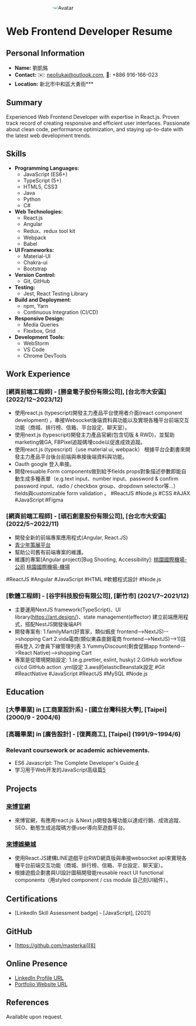 ![Avatar](https://avatars.githubusercontent.com/u/16005853?v=4#avatar)

# Web Frontend Developer Resume

## Personal Information

- **Name:** 劉凱銘
- **Contact:** ✉️: neoliukai@outlook.com, 📱: +886 916-166-023
- **Location:** 新北市中和區大勇街***

## Summary

Experienced Web Frontend Developer with expertise in React.js. Proven track record of creating responsive and efficient
user interfaces. Passionate about clean code, performance optimization, and staying up-to-date with the latest web
development trends.

## Skills

- **Programming Languages:**
    - JavaScript (ES6+)
    - TypeScript (5+)
    - HTML5, CSS3
    - Java
    - Python
    - C#
- **Web Technologies:**
    - React.js
    - Angular
    - Redux、redux tool kit
    - Webpack
    - Babel
- **UI Frameworks:**
    - Material-UI
    - Chakra-ui
    - Bootstrap
- **Version Control:**
    - Git, GitHub
- **Testing:**
    - Jest, React Testing Library
- **Build and Deployment:**
    - npm, Yarn
    - Continuous Integration (CI/CD)
- **Responsive Design:**
    - Media Queries
    - Flexbox, Grid
- **Development Tools:**
    - WebStorm
    - VS Code
    - Chrome DevTools

## Work Experience

### [網頁前端工程師] - [勝皇電子股份有限公司], [台北市大安區] (2022/12~2023/12)

- 使用react.js (typescript)開發主力產品平台使用者介面(react component development)
  ，串接Websocket後端資料與功能以及實現各種平台前端交互功能（商城、排行榜、信箱、平台設定、聊天室）。
- 使用next.js (typescript)開發主力產品官網(包含切版 & RWD)，並幫助marketing做GA, FBPixel追蹤碼埋code以促進成效追蹤。
- 使用react.js (typescript)（use material ui, webpack） 根據平台企劃書來開發主力產品平台後台前端與串接後端資料與功能。
- Oauth google 登入串接。
- 開發resuable Form components做到給予fields props對象描述參數即能自動生成多種表單（e.g.text input、number
  input、password & confirm password input、radio / checkbox group、dropdown selector等...）fields與customizable form
  validation 。
  #ReactJS #Node.js #CSS #AJAX #JavaScript #Figma

### [網頁前端工程師] - [頑石創意股份有限公司], [台北市大安區] (2022/5~2022/11)

- 開發全新的前端專案應用程式(Angular, React.JS)
- [青少年策展平台][1]
- 幫助公司舊有前端專案的維護。
- 維護的專案(Angular project)[Bug Shooting, Accessibility]:
  [桃園國際機場-公司][2]
  [桃園國際機場-機場][3]

[1]: http://es.brightideas.com.tw/ncl_book/front/

[2]: https://www.taoyuanairport.com.tw/

[3]: https://www.taoyuan-airport.com/
#ReactJS #Angular #JavaScript #HTML #軟體程式設計 #Node.js

### [軟體工程師] - [谷宇科技股份有限公司], [新竹市] (2021/7~2021/12)

- 主要運用NextJS framework(TypeScript)、UI library(https://ant.design/)、state management(effector)
  建立前端應用程式，搭配NestJS開發後端API
- 開發專案有:
  1.familyMart(好賣家，類似蝦皮 frontend-->NextJS)-->shopping Cart
  2.vida電商(類似東森直銷電商 frontend-->NextJS)-->1)註冊&登入 2)會員下線管理列表
  3.YummyDiscount(剩食促銷app frontend-->React Native)-->shopping Cart
- 專案是從環境開始設定:
  1.(e.g.prettier, eslint, husky)
  2.GitHub workflow ci/cd GitHub action .yml設定
  3.aws的elasticBeanstalk設定
  #Git #ReactNative #JavaScript #ReactJS #MySQL #Node.js

## Education

### [大學畢業] in [工商業設計系] - [國立台灣科技大學], [Taipei] (2000/9 - 2004/6)

### [高職畢業] in [廣告設計] - [復興商工], [Taipei] (1991/9~1994/6)

### Relevant coursework or academic achievements.

- ES6 Javascript: The Complete Developer's Guide:[4]
- 学习用于Web开发的JavaScript高级篇[5]

[4]:https://www.udemy.com/certificate/UC-7PCM4BE0/

[5]:https://www.udemy.com/certificate/UC-7NUGIAU8/

## Projects

### [來博官網][6]

[6]:https://www.lybobet.com/

- 來博官網，有應用react.js ＆Next.js開發各種功能以達成行銷、成效追蹤、SEO、動態生成追蹤碼方便user導向至遊戲平台。

### [來博娛樂城][7]

[7]:https://access.line.me/oauth2/v2.1/login?returnUri=%2Foauth2%2Fv2.1%2Fauthorize%2Fconsent%3Fapp_id%3D1657864491-kA7gnVMp%26client_id%3D1657864491%26scope%3Dopenid%2Bprofile%26state%3DLoElJH9NCoj0%26response_type%3Dcode%26code_challenge_method%3DS256%26code_challenge%3DPtASdPUQHu4lOWtjIXm_WVaD5n9T8SdyVK0MEBpMZdQ%26liff_sdk_version%3D2.22.3%26type%3DL%26redirect_uri%3Dhttps%253A%252F%252Fpatch.lybobet.com%252F%253Fliff.state%253D%25253Fliff.referrer%25253Dhttps%2525253A%2525252F%2525252Fwww.lybobet.com%2525252F%252526v%25253D1703145806126%26bot_prompt%3Dnormal&loginChannelId=1657864491&loginState=d97P73iG142DFC678rk0Ur

- 使用React.JS建構LINE遊戲平台RWD網頁版與串接websocket api來實現各種平台前端交互功能（商城、排行榜、信箱、平台設定、聊天室）。
- 根據遊戲企劃書與UI設計圖稿開發能reusable react UI functional components（用styled component / css module 自己刻UI組件）。

## Certifications

- [LinkedIn Skill Assessment badge] - [JavaScript], [2021]

## GitHub

[8]:https://github.com/masterkai

- [https://github.com/masterkai][8]

## Online Presence

- [LinkedIn Profile URL][9]
- [Portfolio Website URL][10]

[9]:https://www.linkedin.com/in/kai-ming-liu-650a3888/

[10]:https://stupendous-faun-b93b50.netlify.app/

## References

Available upon request.

<style>
  img[src$="#avatar"] {
  display: block;
  margin: 0 auto;
  border-radius: 50%;
  max-width: 50%;
}
</style>

